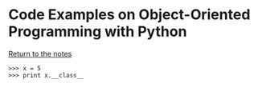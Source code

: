 # Code Examples on Object-Oriented Programming with Python

[Return to the notes](meetups/objects.md)

    >>> x = 5
    >>> print x.__class__
